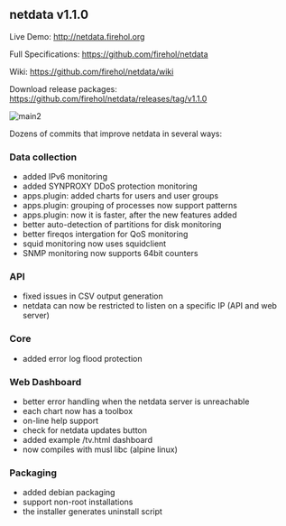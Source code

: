 ## netdata v1.1.0

Live Demo: http://netdata.firehol.org

Full Specifications: https://github.com/firehol/netdata

Wiki: https://github.com/firehol/netdata/wiki

Download release packages: https://github.com/firehol/netdata/releases/tag/v1.1.0

![main2](https://cloud.githubusercontent.com/assets/2662304/14703239/91270316-07b7-11e6-8c95-5614e75a474b.gif)

Dozens of commits that improve netdata in several ways:

### Data collection
 - added IPv6 monitoring
 - added SYNPROXY DDoS protection monitoring
 - apps.plugin: added charts for users and user groups
 - apps.plugin: grouping of processes now support patterns
 - apps.plugin: now it is faster, after the new features added
 - better auto-detection of partitions for disk monitoring
 - better fireqos intergation for QoS monitoring
 - squid monitoring now uses squidclient
 - SNMP monitoring now supports 64bit counters

### API
 - fixed issues in CSV output generation
 - netdata can now be restricted to listen on a specific IP (API and web server)

### Core
 - added error log flood protection

### Web Dashboard
 - better error handling when the netdata server is unreachable
 - each chart now has a toolbox
 - on-line help support
 - check for netdata updates button
 - added example /tv.html dashboard
 - now compiles with musl libc (alpine linux)

### Packaging
 - added debian packaging
 - support non-root installations
 - the installer generates uninstall script
